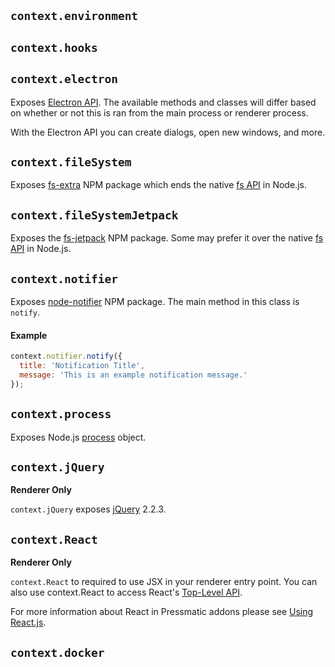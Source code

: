 ## ```context.environment```

## ```context.hooks```

## ```context.electron```

Exposes [Electron API](http://electron.atom.io/docs/api/). The available methods and classes will differ based on whether or not this is ran from the main process or renderer process.

With the Electron API you can create dialogs, open new windows, and more.

## ```context.fileSystem```

Exposes [fs-extra](https://www.npmjs.com/package/fs-extra) NPM package which ends the native [fs API](https://nodejs.org/api/fs.html) in Node.js.

## ```context.fileSystemJetpack```

Exposes the [fs-jetpack](https://www.npmjs.com/package/fs-jetpack) NPM package. Some may prefer it over the native [fs API](https://nodejs.org/api/fs.html) in Node.js.

## ```context.notifier```

Exposes [node-notifier](https://www.npmjs.com/package/node-notifier) NPM package. The main method in this class is ```notify```.

#### Example

```js
context.notifier.notify({
  title: 'Notification Title',
  message: 'This is an example notification message.'
});
```

## ```context.process```
Exposes Node.js [process](https://nodejs.org/api/process.html) object.

## ```context.jQuery```
**Renderer Only**

```context.jQuery``` exposes [jQuery](http://api.jquery.com/) 2.2.3.

## ```context.React```
**Renderer Only**

```context.React``` to required to use JSX in your renderer entry point. You can also use context.React to access React's [Top-Level API](http://facebook.github.io/react/docs/top-level-api.html).

For more information about React in Pressmatic addons please see [Using React.js](references/using_reactjs.md).

## ```context.docker```